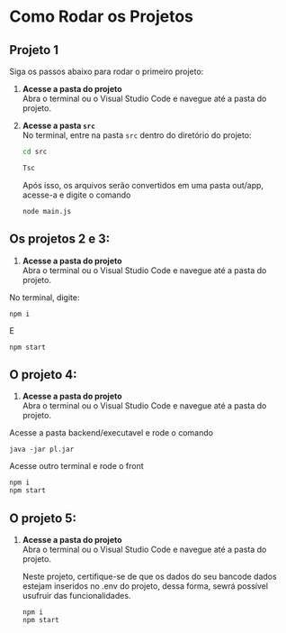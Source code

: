 # Como Rodar os Projetos

## Projeto 1

Siga os passos abaixo para rodar o primeiro projeto:

1. **Acesse a pasta do projeto**  
   Abra o terminal ou o Visual Studio Code e navegue até a pasta do projeto.

2. **Acesse a pasta `src`**  
   No terminal, entre na pasta `src` dentro do diretório do projeto:

   ```bash
   cd src
   ```
   ```bash
   Tsc
   ````
   Após isso, os arquivos serão convertidos em uma pasta out/app, acesse-a e digite o comando 
   ```
   node main.js
   ```

## Os projetos 2 e 3: 
1. **Acesse a pasta do projeto**  
   Abra o terminal ou o Visual Studio Code e navegue até a pasta do projeto.

  No terminal, digite: 
  ```
  npm i 
  ```
  E 
  ```
  npm start
  ````

## O projeto 4:  
1. **Acesse a pasta do projeto**  
   Abra o terminal ou o Visual Studio Code e navegue até a pasta do projeto.

Acesse a pasta backend/executavel e rode o comando
````
java -jar pl.jar
````

Acesse outro terminal e rode o front 
```
npm i 
npm start
```
## O projeto 5: 
1. **Acesse a pasta do projeto**  
   Abra o terminal ou o Visual Studio Code e navegue até a pasta do projeto.

   Neste projeto, certifique-se de que os dados do seu bancode dados estejam inseridos no .env do projeto, dessa forma, sewrá possível usufruir das funcionalidades.
    ```
    npm i
    npm start 
